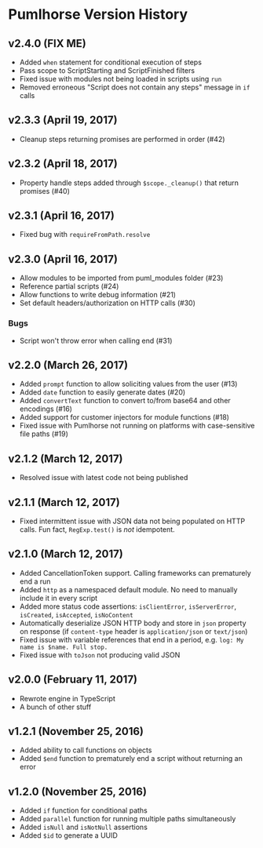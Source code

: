 # Pumlhorse Version History

## v2.4.0 (FIX ME)

* Added `when` statement for conditional execution of steps
* Pass scope to ScriptStarting and ScriptFinished filters
* Fixed issue with modules not being loaded in scripts using `run`
* Removed erroneous "Script does not contain any steps" message in `if` calls

## v2.3.3 (April 19, 2017)

* Cleanup steps returning promises are performed in order (#42)

## v2.3.2 (April 18, 2017)

* Property handle steps added through `$scope._cleanup()` that return promises (#40)

## v2.3.1 (April 16, 2017)

* Fixed bug with `requireFromPath.resolve`

## v2.3.0 (April 16, 2017)

* Allow modules to be imported from puml_modules folder (#23)
* Reference partial scripts (#24)
* Allow functions to write debug information (#21)
* Set default headers/authorization on HTTP calls (#30)

### Bugs

* Script won't throw error when calling end (#31)

## v2.2.0 (March 26, 2017)

* Added `prompt` function to allow soliciting values from the user (#13)
* Added `date` function to easily generate dates (#20)
* Added `convertText` function to convert to/from base64 and other encodings (#16)
* Added support for customer injectors for module functions (#18)
* Fixed issue with Pumlhorse not running on platforms with case-sensitive file paths (#19)

## v2.1.2 (March 12, 2017)

* Resolved issue with latest code not being published

## v2.1.1 (March 12, 2017)

* Fixed intermittent issue with JSON data not being populated on HTTP calls. Fun fact, `RegExp.test()` is _not_ idempotent.

## v2.1.0 (March 12, 2017)

* Added CancellationToken support. Calling frameworks can prematurely end a run
* Added `http` as a namespaced default module. No need to manually include it in every script
* Added more status code assertions: `isClientError`, `isServerError`, `isCreated`, `isAccepted`, `isNoContent`
* Automatically deserialize JSON HTTP body and store in `json` property on response (if `content-type` header is `application/json` or `text/json`)
* Fixed issue with variable references that end in a period, e.g. `log: My name is $name. Full stop.`
* Fixed issue with `toJson` not producing valid JSON

## v2.0.0 (February 11, 2017)

* Rewrote engine in TypeScript
* A bunch of other stuff

## v1.2.1 (November 25, 2016)

* Added ability to call functions on objects
* Added `$end` function to prematurely end a script without returning an error

## v1.2.0 (November 25, 2016)

* Added `if` function for conditional paths
* Added `parallel` function for running multiple paths simultaneously 
* Added `isNull` and `isNotNull` assertions
* Added `$id` to generate a UUID